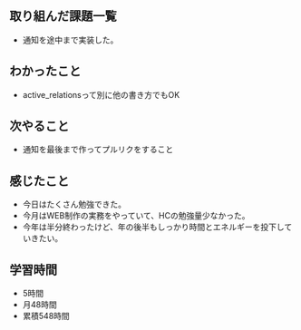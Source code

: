 ## 取り組んだ課題一覧
- 通知を途中まで実装した。

## わかったこと
- active_relationsって別に他の書き方でもOK

## 次やること
- 通知を最後まで作ってプルリクをすること

## 感じたこと
- 今日はたくさん勉強できた。
- 今月はWEB制作の実務をやっていて、HCの勉強量少なかった。
- 今年は半分終わったけど、年の後半もしっかり時間とエネルギーを投下していきたい。

## 学習時間
- 5時間
- 月48時間
- 累積548時間
